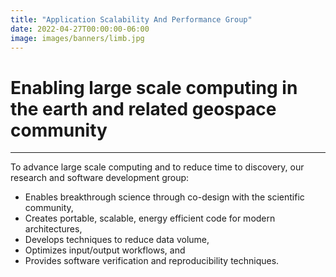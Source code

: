 ```yaml
---
title: "Application Scalability And Performance Group"
date: 2022-04-27T00:00:00-06:00
image: images/banners/limb.jpg
---
```


# Enabling large scale computing in the earth and related geospace community

---
To advance large scale computing and to reduce time to discovery, our
research and software development group:
- Enables breakthrough science through co-design with the scientific community,
- Creates portable, scalable, energy efficient code for modern architectures,
- Develops techniques to reduce data volume,
- Optimizes input/output workflows, and
- Provides software verification and reproducibility techniques.


